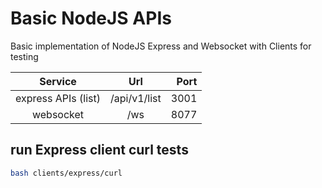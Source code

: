 # Basic NodeJS APIs


Basic implementation of NodeJS Express and Websocket with Clients for testing

| Service               |         Url                | Port      |
|:---------------------:|:--------------------------:|----------:|
| express APIs (list)   |        /api/v1/list        |   3001    |
| websocket             |        /ws                 |   8077    |

## run Express client curl tests
```bash
bash clients/express/curl 
```
